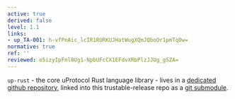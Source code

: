 ```yaml
---
active: true
derived: false
level: 1.1
links:
- up_TA-001: h-vfPnAic_lcIR1RURKUJHatWugXQmJQboOr1pmTq0w=
normative: true
ref: ''
reviewed: o5izyIpFnl0Ug1-NpbUFcCX1EFdvXRbPlzJJUg_gSZA=
---
```


`up-rust` - the core uProtocol Rust language library - lives in a [dedicated github repository](https://github.com/eclipse-uprotocol/up-rust), linked into this trustable-release repo as a [git submodule](/up-rust/).

